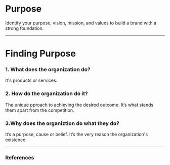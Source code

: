 ﻿# Purpose

Identify your purpose, vision, mission, and values to build a brand with a strong foundation.

<hr/>

# Finding Purpose

### 1. What does the organization do?

It's products or services.

### 2. How do the organization do it?

The unique pproach to achieving the desired outcome. It’s what stands them apart from the competition.

### 3.Why does the organiztion do what they do?

It’s a purpose, cause or belief. It’s the very reason the organization's existence.

<hr/>

### References
